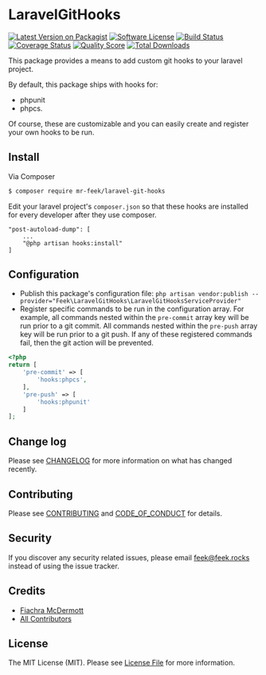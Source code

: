 # LaravelGitHooks

[![Latest Version on Packagist][ico-version]][link-packagist]
[![Software License][ico-license]](LICENSE.md)
[![Build Status][ico-travis]][link-travis]
[![Coverage Status][ico-scrutinizer]][link-scrutinizer]
[![Quality Score][ico-code-quality]][link-code-quality]
[![Total Downloads][ico-downloads]][link-downloads]

This package provides a means to add custom git hooks to your laravel project.

By default, this package ships with hooks for:
 - phpunit
 - phpcs. 
 
 Of course, these are customizable and you can easily create and register your own hooks to be run.


## Install

Via Composer

``` bash
$ composer require mr-feek/laravel-git-hooks
```

Edit your laravel project's `composer.json` so that these hooks are installed for every developer after they use composer.
```
"post-autoload-dump": [
    ...
    "@php artisan hooks:install"
]
```

## Configuration
- Publish this package's configuration file: `php artisan vendor:publish --provider="Feek\LaravelGitHooks\LaravelGitHooksServiceProvider"`
- Register specific commands to be run in the configuration array. For example, all commands nested within the `pre-commit` array key will be run prior to a git commit. All commands nested within the `pre-push` array key will be run prior to a git push. If any of these registered commands fail, then the git action will be prevented.

```php
<?php
return [
    'pre-commit' => [
        'hooks:phpcs',
    ],
    'pre-push' => [
        'hooks:phpunit'
    ]
];
```


## Change log

Please see [CHANGELOG](CHANGELOG.md) for more information on what has changed recently.

## Contributing

Please see [CONTRIBUTING](CONTRIBUTING.md) and [CODE_OF_CONDUCT](CODE_OF_CONDUCT.md) for details.

## Security

If you discover any security related issues, please email feek@feek.rocks instead of using the issue tracker.

## Credits

- [Fiachra McDermott][link-author]
- [All Contributors][link-contributors]

## License

The MIT License (MIT). Please see [License File](LICENSE.md) for more information.

[ico-version]: https://img.shields.io/packagist/v/mr-feek/LaravelGitHooks.svg?style=flat-square
[ico-license]: https://img.shields.io/badge/license-MIT-brightgreen.svg?style=flat-square
[ico-travis]: https://img.shields.io/travis/mr-feek/LaravelGitHooks/master.svg?style=flat-square
[ico-scrutinizer]: https://img.shields.io/scrutinizer/coverage/g/mr-feek/LaravelGitHooks.svg?style=flat-square
[ico-code-quality]: https://img.shields.io/scrutinizer/g/mr-feek/LaravelGitHooks.svg?style=flat-square
[ico-downloads]: https://img.shields.io/packagist/dt/mr-feek/LaravelGitHooks.svg?style=flat-square

[link-packagist]: https://packagist.org/packages/mr-feek/LaravelGitHooks
[link-travis]: https://travis-ci.org/mr-feek/LaravelGitHooks
[link-scrutinizer]: https://scrutinizer-ci.com/g/mr-feek/LaravelGitHooks/code-structure
[link-code-quality]: https://scrutinizer-ci.com/g/mr-feek/LaravelGitHooks
[link-downloads]: https://packagist.org/packages/mr-feek/LaravelGitHooks
[link-author]: https://github.com/mr-feek
[link-contributors]: ../../contributors
